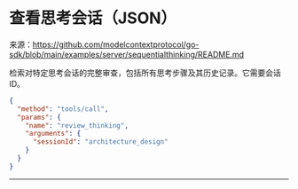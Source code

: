 # 查看思考会话（JSON）

来源：https://github.com/modelcontextprotocol/go-sdk/blob/main/examples/server/sequentialthinking/README.md

检索对特定思考会话的完整审查，包括所有思考步骤及其历史记录。它需要会话 ID。

```json
{
  "method": "tools/call", 
  "params": {
    "name": "review_thinking", 
    "arguments": {
      "sessionId": "architecture_design"
    }
  }
}
```

--------------------------------

